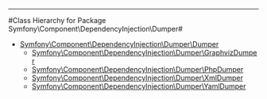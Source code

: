 - - -

#Class Hierarchy for Package Symfony\Component\DependencyInjection\Dumper#<ul>
<li><a href="">Symfony\Component\DependencyInjection\Dumper\Dumper</a><ul>
<li><a href="">Symfony\Component\DependencyInjection\Dumper\GraphvizDumper</a></li>
<li><a href="">Symfony\Component\DependencyInjection\Dumper\PhpDumper</a></li>
<li><a href="">Symfony\Component\DependencyInjection\Dumper\XmlDumper</a></li>
<li><a href="">Symfony\Component\DependencyInjection\Dumper\YamlDumper</a></li>
</ul>
</li>
</ul>

